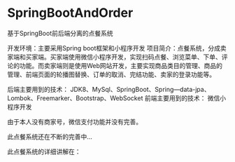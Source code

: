 # SpringBootAndOrder
基于SpringBoot前后端分离的点餐系统

开发环境：主要采用Spring boot框架和小程序开发
项目简介：点餐系统，分成卖家端和买家端。买家端使用微信小程序开发，实现扫码点餐、浏览菜单、下单、评论的功能。而卖家端则是使用Web网站开发，主要实现商品类目的管理、商品的管理、前端页面的轮播图替换、订单的取消、完结功能、卖家的登录功能等。

后端主要用到的技术：
JDK8、MySql、SpringBoot、Spring—data-jpa、Lombok、Freemarker、Bootstrap、WebSocket
前端主要用到的技术：
微信小程序开发

由于本人没有商家号，微信支付功能并没有完善。

此点餐系统还在不断的完善中...

此点餐系统的详细讲解在：


